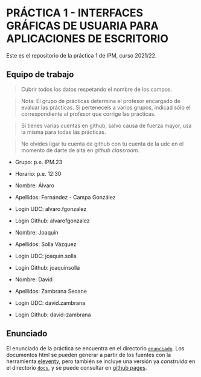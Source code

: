 # PRÁCTICA 1 - INTERFACES GRÁFICAS DE USUARIA PARA APLICACIONES DE ESCRITORIO

Este es el repositorio de la práctica 1 de IPM, curso 2021/22.


## Equipo de trabajo

  > Cubrir todos los datos respetando el nombre de los campos.

  > Nota: El grupo de prácticas determina el profesor encargado de
  > evaluar las prácticas. Si perteneceis a varios grupos, indicad
  > sólo el correspondiente al profesor que corrige las prácticas.
  
  > Si tienes varias cuentas en github, salvo causa de fuerza mayor,
  > usa la misma para todas las prácticas.
  
  > No olvides ligar tu cuenta de github con tu cuenta de la udc en el
  > momento de darte de alta en _github classroom_.
  
  
  * Grupo: p.e. IPM.23
  * Horario: p.e. 12:30
  
  * Nombre: Álvaro
  * Apellidos: Fernández - Campa González
  * Login UDC: alvaro.fgonzalez
  * Login Github: alvarofgonzalez
  
  * Nombre: Joaquín
  * Apellidos: Solla Vázquez
  * Login UDC: joaquin.solla
  * Login Github: joaquinsolla

  * Nombre: David
  * Apellidos: Zambrana Seoane
  * Login UDC: david.zambrana
  * Login Github: david-zambrana


## Enunciado

El enunciado de la práctica se encuentra en el directorio
[`enunciado`](enunciado/). Los documentos html se pueden generar a
partir de los fuentes con la herramienta
[eleventy](https://www.11ty.dev/), pero también se incluye una versión
ya _construida_ en el directorio [`docs`](docs/index.html), y se puede consultar
en [github pages](https://ipm-fic.github.io/assignment--202122-01/).
